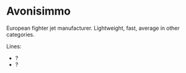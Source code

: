 # Avonisimmo

European fighter jet manufacturer. Lightweight, fast, average in other categories.

Lines:
- ?
- ?